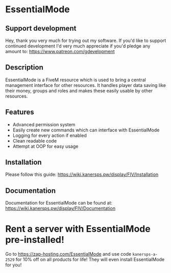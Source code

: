 # EssentialMode

## Support development
Hey, thank you very much for trying out my software. If you'd like to support continued development I'd very much appreciate if you'd pledge any amount to: https://www.patreon.com/gdevelopment

## Description
EssentialMode is a FiveM resource which is used to bring a central management interface for other resources. It handles player data saving like their money, groups and roles and makes these easily usable by other resources.

## Features
- Advanced permission system
- Easily create new commands which can interface with EssentialMode
- Logging for every action if enabled
- Clean readable code
- Attempt at OOP for easy usage

## Installation
Please follow this guide: https://wiki.kanersps.pw/display/FIV/Installation

## Documentation
Documentation for EssentialMode can be found at: https://wiki.kanersps.pw/display/FIV/Documentation

# Rent a server with EssentialMode pre-installed!
Go to https://zap-hosting.com/EssentialMode and use code `kanersps-a-2529` for 10% off on all products for life! They will even install EssentialMode for you!
